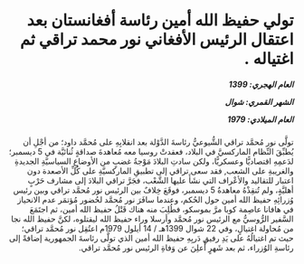 <h1 dir="rtl">تولي حفيظ الله أمين رئاسة أفغانستان بعد اعتقال الرئيس الأفغاني نور محمد تراقي ثم اغتياله  .</h1>

<h5 dir="rtl">العام الهجري:  1399

الشهر القمري: شوال

العام الميلادي: 1979</h5>

<p dir="rtl">تولَّى نور مُحمَّد تراقي الشُّيوعيُّ رئاسةَ الدَّوْلة بعد انقلابِهِ على مُحمَّد داود؛ من أجْلِ أن يُطبِّقَ النِّظام الماركسيَّ في البلاد، فعقدتْ روسيا معه مُعاهدةَ صداقةٍ ثُنائيَّة في 5 ديسمبر؛ لدَعمِهِ اقتصاديًّا وعسكريًّا، ولكن سادتِ البلادَ مَوْجةُ غضبٍ من الأوضاعِ السياسيَّةِ الجديدةِ والغريبةِ على الشعب, فقد سعى تراقي إلى تطبيقِ الماركسيَّةِ على كُلِّ الأصعدة دون اعتبار للتقاليد والأعْراف التي نشَأَ عليها الشَّعْب، فجَرَّ تراقي البلادَ إلى مشارف حَرْبٍ أهليَّةٍ، ولم تُنقِذْهُ معاهدةُ 5 ديسمبر، فوقَعَ خِلافٌ بين الرئيس نور مُحمَّد تراقي وبين رئيس وُزرائِهِ حفيظ الله أمين حول الحُكم، وعندما سافَرَ نور مُحمَّد لحُضور مُؤتمَر عدم الانحياز في هافانا عاصِمة كوبا مرَّ بموسكو، فطُلِبَ منه هناك قَتْلُ حفيظ الله أمين، ثم اجتَمَعَ السَّفير الرُّوسيُّ مع الرئيس نور مُحمَّد وأرسلا وراء حفيظ الله ليقتلوه، لكنَّ حفيظ الله نجا من مُحاولة اغتيالٍ، وفي 22 شوال 1399هـ / 14 أيلول 1979م اعتُقِل نور مُحمَّد تراقي؛ حيث تم اغتيالُهُ على يَدِ رفيقِ دَربِهِ حفيظ الله أمين الذي تولَّى رئاسةَ الجمهورية إضافةً إلى رئاسةِ الوُزراء، ثم بعد شَهرٍ أُعلِنَ عن وَفاةِ الرئيس نور مُحمَّد تراقي.</p></br>
